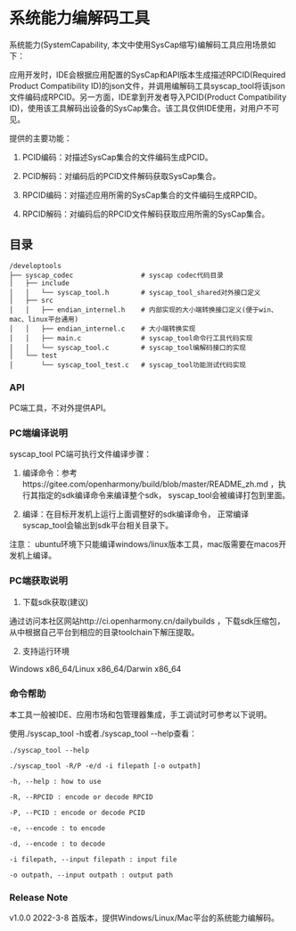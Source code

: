 # 系统能力编解码工具

系统能力(SystemCapability, 本文中使用SysCap缩写)编解码工具应用场景如下：

应用开发时，IDE会根据应用配置的SysCap和API版本生成描述RPCID(Required Product Compatibility ID)的json文件，并调用编解码工具syscap_tool将该json文件编码成RPCID。另一方面，IDE拿到开发者导入PCID(Product Compatibility ID)，使用该工具解码出设备的SysCap集合。该工具仅供IDE使用，对用户不可见。

提供的主要功能：

1. PCID编码：对描述SysCap集合的文件编码生成PCID。

2. PCID解码：对编码后的PCID文件解码获取SysCap集合。

3. RPCID编码：对描述应用所需的SysCap集合的文件编码生成RPCID。

4. RPCID解码：对编码后的RPCID文件解码获取应用所需的SysCap集合。

## 目录

```
/developtools
├── syscap_codec                 # syscap codec代码目录
│   ├── include
│   │   └── syscap_tool.h        # syscap_tool_shared对外接口定义  
│   ├── src
│   │   ├── endian_internel.h    # 内部实现的大小端转换接口定义(便于win、mac、linux平台通用)
│   │   ├── endian_internel.c    # 大小端转换实现
│   │   ├── main.c               # syscap_tool命令行工具代码实现 
│   │   └── syscap_tool.c        # syscap_tool编解码接口的实现
│   └── test 
│       └── syscap_tool_test.c   # syscap_tool功能测试代码实现
```

### API

PC端工具，不对外提供API。

### PC端编译说明

syscap_tool PC端可执行文件编译步骤：

1. 编译命令：参考https://gitee.com/openharmony/build/blob/master/README_zh.md ，执行其指定的sdk编译命令来编译整个sdk， syscap_tool会被编译打包到里面。

2. 编译：在目标开发机上运行上面调整好的sdk编译命令， 正常编译syscap_tool会输出到sdk平台相关目录下。

注意： ubuntu环境下只能编译windows/linux版本工具，mac版需要在macos开发机上编译。

### PC端获取说明

1. 下载sdk获取(建议)

通过访问本社区网站http://ci.openharmony.cn/dailybuilds ，下载sdk压缩包，从中根据自己平台到相应的目录toolchain下解压提取。

2. 支持运行环境

Windows x86_64/Linux x86_64/Darwin x86_64 

### 命令帮助

本工具一般被IDE、应用市场和包管理器集成，手工调试时可参考以下说明。

使用./syscap_tool -h或者./syscap_tool --help查看：
```
./syscap_tool --help

./syscap_tool -R/P -e/d -i filepath [-o outpath]

-h, --help : how to use

-R, --RPCID : encode or decode RPCID

-P, --PCID : encode or decode PCID

-e, --encode : to encode

-d, --encode : to decode

-i filepath, --input filepath : input file

-o outpath, --input outpath : output path
```

### Release Note

v1.0.0 2022-3-8 首版本，提供Windows/Linux/Mac平台的系统能力编解码。